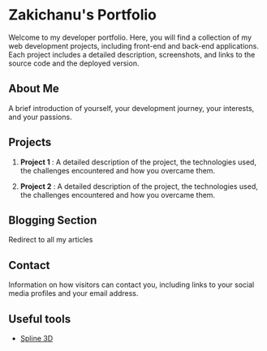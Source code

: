 # Zakichanu's Portfolio

Welcome to my developer portfolio. Here, you will find a collection of my web development projects, including front-end and back-end applications. Each project includes a detailed description, screenshots, and links to the source code and the deployed version.

## About Me

A brief introduction of yourself, your development journey, your interests, and your passions.

## Projects

1. **Project 1** : A detailed description of the project, the technologies used, the challenges encountered and how you overcame them.

2. **Project 2** : A detailed description of the project, the technologies used, the challenges encountered and how you overcame them.


## Blogging Section

Redirect to all my articles

## Contact

Information on how visitors can contact you, including links to your social media profiles and your email address.


## Useful tools 

- [Spline 3D](https://spline.design)
